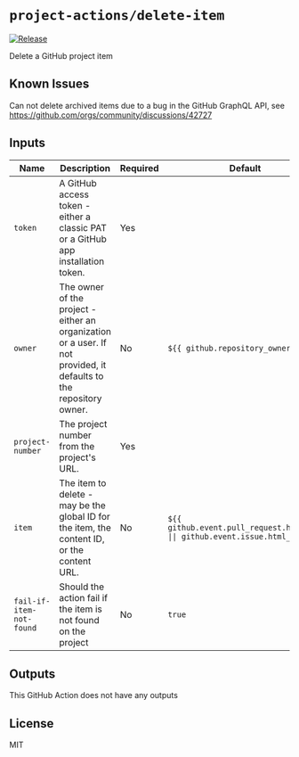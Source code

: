 # `project-actions/delete-item`

[![Release](https://img.shields.io/github/v/release/dsanders11/project-actions?color=blue)](https://github.com/dsanders11/project-actions/releases)

Delete a GitHub project item

## Known Issues

Can not delete archived items due to a bug in the GitHub GraphQL API, see <https://github.com/orgs/community/discussions/42727>

## Inputs

| Name          | Description                                        | Required | Default                                      |
|---------------|----------------------------------------------------|----------|----------------------------------------------|
| `token`       | A GitHub access token - either a classic PAT or a GitHub app installation token. | Yes      |                                              |
| `owner`       | The owner of the project - either an organization or a user. If not provided, it defaults to the repository owner. | No       | `${{ github.repository_owner }}`           |
| `project-number` | The project number from the project's URL.         | Yes      |                                              |
| `item`        | The item to delete - may be the global ID for the item, the content ID, or the content URL. | No       | `${{ github.event.pull_request.html_url \|\| github.event.issue.html_url }}` |
| `fail-if-item-not-found` | Should the action fail if the item is not found on the project | No      | `true` |

## Outputs

This GitHub Action does not have any outputs

## License

MIT
